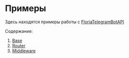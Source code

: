 # Примеры

Здесь находятся примеры работы с [FloriaTelegramBotAPI](https://github.com/FloriaProduction/FloriaTelegramBotAPI)

Содержание:

1. [Base](https://github.com/FloriaProduction/FloriaTelegramBotAPI/tree/main/Examples/Base)
2. [Router](https://github.com/FloriaProduction/FloriaTelegramBotAPI/tree/main/Examples/Router)
3. [Middleware](https://github.com/FloriaProduction/FloriaTelegramBotAPI/tree/main/Examples/Middleware)